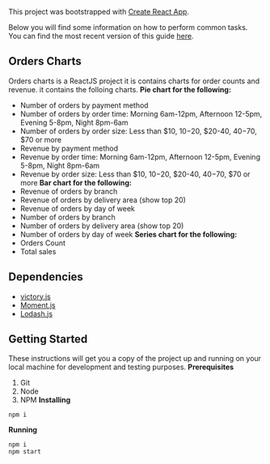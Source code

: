 This project was bootstrapped with [Create React App](https://github.com/facebook/create-react-app).

Below you will find some information on how to perform common tasks.<br>
You can find the most recent version of this guide [here](https://github.com/facebook/create-react-app/blob/master/packages/react-scripts/template/README.md).


## Orders Charts
Orders charts is a ReactJS project it is contains charts for order counts and revenue.
it contains the folloing charts. 
**Pie chart for the following:**
- Number of orders by payment method
- Number of orders by order time: Morning 6am-12pm, Afternoon 12-5pm, Evening 5-8pm, Night 8pm-6am
- Number of orders by order size: Less than $10, $10-$20, $20-40, $40-$70, $70 or more
- Revenue by payment method
- Revenue by order time: Morning 6am-12pm, Afternoon 12-5pm, Evening 5-8pm, Night 8pm-6am
- Revenue by order size: Less than $10, $10-$20, $20-40, $40-$70, $70 or more
**Bar chart for the following:**
- Revenue of orders by branch
- Revenue of orders by delivery area (show top 20)
- Revenue of orders by day of week
- Number of orders by branch
- Number of orders by delivery area (show top 20)
- Number of orders by day of week
**Series chart for the following:**
- Orders Count
- Total sales 
## Dependencies
- [victory.js](https://formidable.com/open-source/victory/)
- [Moment.js](https://momentjs.com/)
- [Lodash.js](https://lodash.com/)
## Getting Started
These instructions will get you a copy of the project up and running on your local machine for development and testing purposes.
**Prerequisites**
1. Git
2. Node
3. NPM
**Installing**
```
npm i
```
**Running**
```
npm i
npm start
```


